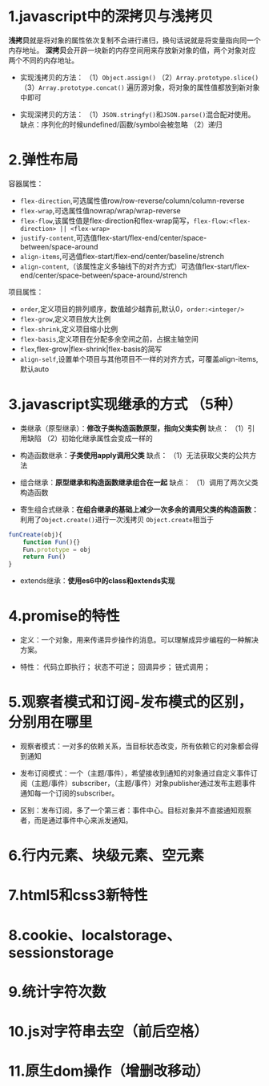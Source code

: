 # 1.javascript中的深拷贝与浅拷贝
**浅拷贝**就是将对象的属性依次复制不会进行递归，换句话说就是将变量指向同一个内存地址。
**深拷贝**会开辟一块新的内存空间用来存放新对象的值，两个对象对应两个不同的内存地址。

- 实现浅拷贝的方法：
（1）`Object.assign()`
（2）`Array.prototype.slice()`
（3）`Array.prototype.concat()`
遍历源对象，将对象的属性值都放到新对象中即可

- 实现深拷贝的方法：
（1）`JSON.stringfy()`和`JSON.parse()`混合配对使用。缺点：序列化的时候undefined/函数/symbol会被忽略
（2）递归

# 2.弹性布局
容器属性：
- `flex-direction`,可选属性值row/row-reverse/column/column-reverse
- `flex-wrap`,可选属性值nowrap/wrap/wrap-reverse
- `flex-flow`,该属性值是flex-direction和flex-wrap简写，`flex-flow:<flex-direction> || <flex-wrap>`
- `justify-content`,可选值flex-start/flex-end/center/space-between/space-around
- `align-items`,可选值flex-start/flex-end/center/baseline/strench
- `align-content`,（该属性定义多轴线下的对齐方式）可选值flex-start/flex-end/center/space-between/space-around/strench

项目属性：
- `order`,定义项目的排列顺序，数值越少越靠前,默认0，`order:<integer/>`
- `flex-grow`,定义项目放大比例
- `flex-shrink`,定义项目缩小比例
- `flex-basis`,定义项目在分配多余空间之前，占据主轴空间
- `flex`,flex-grow|flex-shrink|flex-basis的简写
- `align-self`,设置单个项目与其他项目不一样的对齐方式，可覆盖align-items,默认auto

# 3.javascript实现继承的方式 （5种）
- 类继承（原型继承）：**修改子类构造函数原型，指向父类实例**
缺点：
（1）引用缺陷
（2）初始化继承属性会变成一样的

- 构造函数继承：**子类使用apply调用父类**
缺点：
（1）无法获取父类的公共方法

- 组合继承：**原型继承和构造函数继承组合在一起**
缺点：
（1）调用了两次父类构造函数

- 寄生组合式继承：**在组合继承的基础上减少一次多余的调用父类的构造函数：**
利用了`Object.create()`进行一次浅拷贝
`Object.create`相当于
```js
funCreate(obj){
    function Fun(){}
    Fun.prototype = obj
    return Fun()
}
```

- extends继承：**使用es6中的class和extends实现**


# 4.promise的特性
- 定义：一个对象，用来传递异步操作的消息。可以理解成异步编程的一种解决方案。

- 特性：
代码立即执行；
状态不可逆；
回调异步；
链式调用；


# 5.观察者模式和订阅-发布模式的区别，分别用在哪里
- 观察者模式：一对多的依赖关系，当目标状态改变，所有依赖它的对象都会得到通知

- 发布订阅模式：一个（主题/事件），希望接收到通知的对象通过自定义事件订阅（主题/事件）subscriber，（主题/事件）对象publisher通过发布主题事件通知每一个订阅的subscriber。

- 区别：发布订阅，多了一个第三者：事件中心。目标对象并不直接通知观察者，而是通过事件中心来派发通知。



# 6.行内元素、块级元素、空元素

# 7.html5和css3新特性

# 8.cookie、localstorage、sessionstorage

# 9.统计字符次数

# 10.js对字符串去空（前后空格）

# 11.原生dom操作（增删改移动）